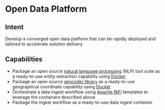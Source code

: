 # Open Data Platform
## Intent
Develop a converged open data platform that can be rapidly deployed and tailored to accelerate solution delivery

## Capabilities
* Package an open source [natural language processing](http://stanfordnlp.github.io/CoreNLP) (NLP) tool suite as a ready-to-use entity extraction capability using [Docker](https://www.docker.com/)
* Package an open source [geocoder library](https://github.com/foursquare/fsqio/tree/master/src/jvm/io/fsq/twofishes) as a ready-to-use geographical coordinate capability using [Docker](https://www.docker.com/)
* Orchestrate a data ingest workflow using [Apache NiFi](https://nifi.apache.org/) templates to leverage the containers described above
* Package the ingest workflow as a ready-to-use data ingest container
